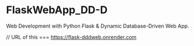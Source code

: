 # FlaskWebApp_DD-D
Web Development with Python Flask &amp; Dynamic Database-Driven Web App.

// URL of this === https://flask-dddweb.onrender.com
